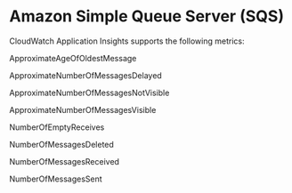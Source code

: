 # Amazon Simple Queue Server \(SQS\)<a name="appinsights-metrics-sqs"></a>

CloudWatch Application Insights supports the following metrics:

ApproximateAgeOfOldestMessage

ApproximateNumberOfMessagesDelayed

ApproximateNumberOfMessagesNotVisible

ApproximateNumberOfMessagesVisible

NumberOfEmptyReceives

NumberOfMessagesDeleted

NumberOfMessagesReceived

NumberOfMessagesSent